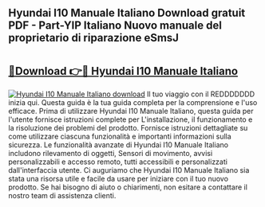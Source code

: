 ## Hyundai I10 Manuale Italiano Download gratuit PDF - Part-YIP Italiano Nuovo manuale del proprietario di riparazione eSmsJ

# <h2><a href="http://dfcfnb.blite.top/?on=Hyundai+I10+Manuale+Italiano">🔗Download 👉🔴 Hyundai I10 Manuale Italiano</a></h2>

[![Hyundai I10 Manuale Italiano download](https://i.imgur.com/lujVjoI.png)](http://dfcfnb.blite.top/?on=Hyundai+I10+Manuale+Italiano)
Il tuo viaggio con il REDDDDDDD inizia qui. Questa guida è la tua guida completa per la comprensione e l'uso efficace. Prima di utilizzare Hyundai I10 Manuale Italiano, questa guida per l'utente fornisce istruzioni complete per L'installazione, il funzionamento e la risoluzione dei problemi del prodotto. Fornisce istruzioni dettagliate su come utilizzare ciascuna funzionalità e importanti informazioni sulla sicurezza. Le funzionalità avanzate di Hyundai I10 Manuale Italiano includono rilevamento di oggetti, Sensori di movimento, avvisi personalizzabili e accesso remoto, tutti accessibili e personalizzati dall'interfaccia utente. Ci auguriamo che Hyundai I10 Manuale Italiano sia stata una risorsa utile e facile da usare per iniziare con il tuo nuovo prodotto. Se hai bisogno di aiuto o chiarimenti, non esitare a contattare il nostro team di assistenza clienti.
